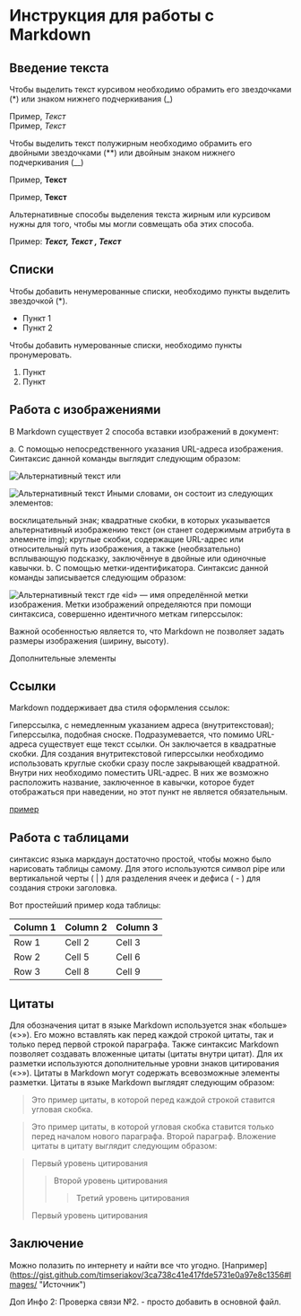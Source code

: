 # Инструкция для работы с Markdown

## Введение текста

Чтобы выделить текст курсивом необходимо обрамить его звездочками (*)  или знаком нижнего подчеркивания (_)

 Пример, *Текст*   
 Пример, _Текст_

Чтобы выделить текст полужирным необходимо обрамить его двойными звездочками (**) или двойным знаком нижнего подчеркивания (__)

Пример, **Текст**

Пример, __Текст__

Альтернативные способы выделения текста жирным или курсивом нужны для того, чтобы мы могли совмещать оба этих способа.

Пример: *__Текст, Текст , Текст__*


## Списки

Чтобы добавить ненумерованные списки, необходимо пункты выделить звездочкой (*).

* Пункт 1
* Пункт 2 

Чтобы добавить нумерованные списки, необходимо пункты пронумеровать.

1. Пункт
2. Пункт

## Работа с изображениями

В Markdown существует 2 способа вставки изображений в документ:

a. С помощью непосредственного указания URL-адреса изображения. Синтаксис данной команды выглядит следующим образом:

![Альтернативный текст](/путь/к/изображению.jpg)
или

![Альтернативный текст](/путь/к/изображению.jpg "Подсказка")
Иными словами, он состоит из следующих элементов:

восклицательный знак;
квадратные скобки, в которых указывается альтернативный изображению текст (он станет содержимым атрибута в элементе img);
круглые скобки, содержащие URL-адрес или относительный путь изображения, а также (необязательно) всплывающую подсказку, заключённуе в двойные или одиночные кавычки.
b. С помощью метки-идентификатора. Синтаксис данной команды записывается следующим образом:

![Альтернативный текст][id]
где «id» — имя определённой метки изображения. Метки изображений определяются при помощи синтаксиса, совершенно идентичного меткам гиперссылок:

[id]: путь/к/изображению "Необязательная подсказка"
Важной особенностью является то, что Markdown не позволяет задать размеры изображения (ширину, высоту).

Дополнительные элементы

## Ссылки

Markdown поддерживает два стиля оформления ссылок:

Гиперссылка, с немедленным указанием адреса (внутритекстовая);
Гиперссылка, подобная сноске.
Подразумевается, что помимо URL-адреса существует еще текст ссылки. Он заключается в квадратные скобки. Для создания внутритекстовой гиперссылки необходимо использовать круглые скобки сразу после закрывающей квадратной. Внутри них необходимо поместить URL-адрес. В них же возможно расположить название, заключенное в кавычки, которое будет отображаться при наведении, но этот пункт не является обязательным.

[id]: http://example.com/ "Необязательная подсказка"

[пример](http://example.com/ "Необязательная подсказка")



## Работа с таблицами

синтаксис языка маркдаун достаточно простой, чтобы можно было нарисовать таблицы самому. Для этого используются символ pipe или вертикальной черты ( | ) для разделения ячеек и дефиса ( - ) для создания строки заголовка.

Вот простейший пример кода таблицы:


| Column 1 | Column 2 | Column 3 |
|----------|----------|----------|
| Row 1    | Cell 2   | Cell 3   |
| Row 2    | Cell 5   | Cell 6   |
| Row 3    | Cell 8   | Cell 9   |

## Цитаты

Для обозначения цитат в языке Markdown используется знак «больше» («>»). Его можно вставлять как перед каждой строкой цитаты, так и только перед первой строкой параграфа. Также синтаксис Markdown позволяет создавать вложенные цитаты (цитаты внутри цитат). Для их разметки используются дополнительные уровни знаков цитирования («>»). Цитаты в Markdown могут содержать всевозможные элементы разметки. Цитаты в языке Markdown выглядят следующим образом:

>Это пример цитаты,
>в которой перед каждой строкой
>ставится угловая скобка.

>Это пример цитаты,
в которой угловая скобка
ставится только перед началом нового параграфа.
>Второй параграф.
Вложение цитаты в цитату выглядит следующим образом:

> Первый уровень цитирования
>> Второй уровень цитирования
>>> Третий уровень цитирования
>
>Первый уровень цитирования

## Заключение


Можно полазить по интернету и найти все что угодно.
[Например] (https://gist.github.com/timseriakov/3ca738c41e417fde5731e0a97e8c1356#Images/ "Источник")




















Доп Инфо 2:
Проверка связи №2. - просто добавить в основной файл.